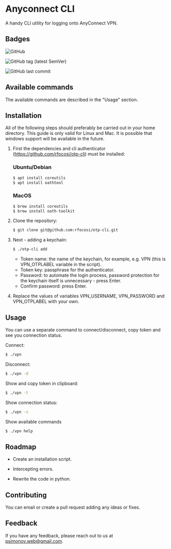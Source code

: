 # Anyconnect CLI

A handy CLI utility for logging onto AnyConnect VPN.


## Badges

![GitHub](https://img.shields.io/github/license/psimonov/anyconnect-cli?style=for-the-badge)

![GitHub tag (latest SemVer)](https://img.shields.io/github/v/tag/psimonov/anyconnect-cli?label=latest%20version&style=for-the-badge)

![GitHub last commit](https://img.shields.io/github/last-commit/psimonov/anyconnect-cli?style=for-the-badge)


## Available commands

The available commands are described in the "Usage" section.


## Installation

All of the following steps should preferably be carried out in your home directory. This guide is only valid for Linux and Mac. It is possible that windows support will be available in the future.

1) First the dependencies and cli authenticator (https://github.com/rfocosi/otp-cli) must be installed:
    ### Ubuntu/Debian
    ```bash
    $ apt install coreutils
    $ apt install oathtool
    ```

    ### MacOS
    ```bash
    $ brew install coreutils
    $ brew install oath-toolkit
    ```

2) Clone the repository:
    ```bash
    $ git clone git@github.com:rfocosi/otp-cli.git
    ```

3) Next - adding a keychain:
    ```bash
    $ ./otp-cli add
    ```
  
   * Token name: the name of the keychain, for example, e.g. VPN (this is VPN_OTPLABEL variable in the script).
   * Token key: passphrase for the authenticator.
   * Password: to automate the login process, password protection for the keychain itself is unnecessary - press Enter.
   * Confirm password: press Enter.

4) Replace the values of variables VPN_USERNAME, VPN_PASSWORD and VPN_OTPLABEL with your own.


## Usage

You can use a separate command to connect/disconnect, copy token and see you connection status.

Connect:
```bash
$ ./vpn
```

Disconnect:
```bash
$ ./vpn -d
```

Show and copy token in clipboard:
```bash
$ ./vpn -t
```

Show connection status:
```bash
$ ./vpn -s
```

Show available commands
```bash
$ ./vpn help
```


## Roadmap

- Create an installation script.

- Intercepting errors.

- Rewrite the code in python.


## Contributing

You can email or create a pull request adding any ideas or fixes.


## Feedback

If you have any feedback, please reach out to us at psimonov.web@gmail.com.
